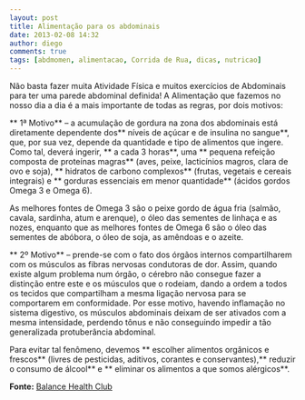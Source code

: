 ```yaml
---
layout: post
title: Alimentação para os abdominais
date: 2013-02-08 14:32
author: diego
comments: true
tags: [abdmomen, alimentacao, Corrida de Rua, dicas, nutricao]
---
```

Não basta fazer muita Atividade Física e muitos exercícios de Abdominais para ter uma parede abdominal definida! A Alimentação que fazemos no nosso dia a dia é a mais importante de todas as regras, por dois motivos:

** 1ª Motivo** – a acumulação de gordura na zona dos abdominais está diretamente dependente dos**  níveis de açúcar e de insulina no sangue**, que, por sua vez, depende da quantidade e tipo de alimentos que ingere. Como tal, deverá ingerir, ** a cada 3 horas**, uma ** pequena refeição composta de proteínas magras** (aves, peixe, lacticínios magros, clara de ovo e soja), ** hidratos de carbono complexos** (frutas, vegetais e cereais integrais) e ** gorduras essenciais em menor quantidade** (ácidos gordos Omega 3 e Omega 6).

As melhores fontes de Omega 3 são o peixe gordo de água fria (salmão, cavala, sardinha, atum e arenque), o óleo das sementes de linhaça e as nozes, enquanto que as melhores fontes de Omega 6 são o óleo das sementes de abóbora, o óleo de soja, as amêndoas e o azeite.

** 2º Motivo** – prende-se com o fato dos órgãos internos compartilharem com os músculos as fibras nervosas condutoras de dor. Assim, quando existe algum problema num órgão, o cérebro não consegue fazer a distinção entre este e os músculos que o rodeiam, dando a ordem a todos os tecidos que compartilham a mesma ligação nervosa para se comportarem em conformidade. Por esse motivo, havendo inflamação no sistema digestivo, os músculos abdominais deixam de ser ativados com a mesma intensidade, perdendo tônus e não conseguindo impedir a tão generalizada protuberância abdominal.

Para evitar tal fenômeno, devemos ** escolher alimentos orgânicos e frescos** (livres de pesticidas, aditivos, corantes e conservantes),** reduzir o consumo de álcool** e ** eliminar os alimentos a que somos alérgicos**.

**Fonte:** <a href="http://balance.pt/1180-alimentacao-para-os-abdominais" target="_blank">Balance Health Club</a>
